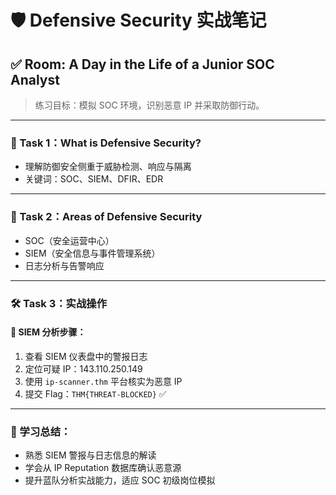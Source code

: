# 🛡️ Defensive Security 实战笔记

## ✅ Room: A Day in the Life of a Junior SOC Analyst

> 练习目标：模拟 SOC 环境，识别恶意 IP 并采取防御行动。

---

### 🧩 Task 1：What is Defensive Security?
- 理解防御安全侧重于威胁检测、响应与隔离
- 关键词：SOC、SIEM、DFIR、EDR

---

### 🔎 Task 2：Areas of Defensive Security
- SOC（安全运营中心）
- SIEM（安全信息与事件管理系统）
- 日志分析与告警响应

---

### 🛠️ Task 3：实战操作

#### 📌 SIEM 分析步骤：
1. 查看 SIEM 仪表盘中的警报日志
2. 定位可疑 IP：143.110.250.149
3. 使用 `ip-scanner.thm` 平台核实为恶意 IP
4. 提交 Flag：`THM{THREAT-BLOCKED}` ✅

---

### 🧠 学习总结：
- 熟悉 SIEM 警报与日志信息的解读
- 学会从 IP Reputation 数据库确认恶意源
- 提升蓝队分析实战能力，适应 SOC 初级岗位模拟

